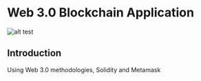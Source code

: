 # Web 3.0 Blockchain Application
![alt test](https://ibb.co/Yt8mjbH)

## Introduction

Using Web 3.0 methodologies, Solidity and Metamask
